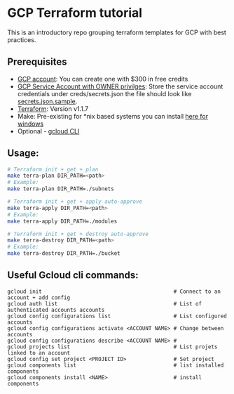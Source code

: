 # GCP Terraform tutorial

This is an introductory repo grouping terraform templates for GCP with best practices.

## Prerequisites
* [GCP account](https://cloud.google.com/free): You can create one with $300 in free credits
* [GCP Service Account with OWNER privilges](https://cloud.google.com/iam/docs/creating-managing-service-accounts): Store the service account credentials under creds/secrets.json the file should look like [secrets.json.sample](./creds/secrets.json.sample).
* [Terraform](https://learn.hashicorp.com/tutorials/terraform/install-cli): Version v1.1.7
* Make: Pre-existing for *nix based systems you can install [here for windows](https://www.gnu.org/software/make/)
* Optional - [gcloud CLI](https://cloud.google.com/sdk/docs/install)

## Usage:
```bash
# Terraform init + get + plan
make terra-plan DIR_PATH=<path>
# Example:
make terra-plan DIR_PATH=./subnets

# Terraform init + get + apply auto-approve
make terra-apply DIR_PATH=<path>
# Example:
make terra-apply DIR_PATH=./modules

# Terraform init + get + destroy auto-approve
make terra-destroy DIR_PATH=<path>
# Example:
make terra-destroy DIR_PATH=./bucket
```

## Useful Gcloud cli commands:
```
gcloud init                                          # Connect to an account + add config
gcloud auth list                                     # List of authenticated accounts accounts
gcloud config configurations list                    # List configured accounts
gcloud config configurations activate <ACCOUNT NAME> # Change between accounts
gcloud config configurations describe <ACCOUNT NAME> #
gcloud projects list                                 # List projets linked to an account
gcloud config set project <PROJECT ID>               # Set project
gcloud components list                               # list installed components
gcloud components install <NAME>                     # install components
```
